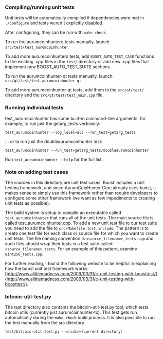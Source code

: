 ### Compiling/running unit tests

Unit tests will be automatically compiled if dependencies were met in `./configure`
and tests weren't explicitly disabled.

After configuring, they can be run with `make check`.

To run the aurumcoinhunterd tests manually, launch `src/test/test_aurumcoinhunter`.

To add more aurumcoinhunterd tests, add `BOOST_AUTO_TEST_CASE` functions to the existing
.cpp files in the `test/` directory or add new .cpp files that
implement new BOOST_AUTO_TEST_SUITE sections.

To run the aurumcoinhunter-qt tests manually, launch `src/qt/test/test_aurumcoinhunter-qt`

To add more aurumcoinhunter-qt tests, add them to the `src/qt/test/` directory and
the `src/qt/test/test_main.cpp` file.

### Running individual tests

test_aurumcoinhunter has some built-in command-line arguments; for
example, to run just the getarg_tests verbosely:

    test_aurumcoinhunter --log_level=all --run_test=getarg_tests

... or to run just the doubleaurumcoinhunter test:

    test_aurumcoinhunter --run_test=getarg_tests/doubleaurumcoinhunter

Run `test_aurumcoinhunter --help` for the full list.

### Note on adding test cases

The sources in this directory are unit test cases.  Boost includes a
unit testing framework, and since AurumCoinHunter Core already uses boost, it makes
sense to simply use this framework rather than require developers to
configure some other framework (we want as few impediments to creating
unit tests as possible).

The build system is setup to compile an executable called `test_aurumcoinhunter`
that runs all of the unit tests.  The main source file is called
test_aurumcoinhunter.cpp. To add a new unit test file to our test suite you need 
to add the file to `src/Makefile.test.include`. The pattern is to create 
one test file for each class or source file for which you want to create 
unit tests.  The file naming convention is `<source_filename>_tests.cpp` 
and such files should wrap their tests in a test suite 
called `<source_filename>_tests`. For an example of this pattern, 
examine `uint256_tests.cpp`.

For further reading, I found the following website to be helpful in
explaining how the boost unit test framework works:
[http://www.alittlemadness.com/2009/03/31/c-unit-testing-with-boosttest/](http://www.alittlemadness.com/2009/03/31/c-unit-testing-with-boosttest/).

### bitcoin-util-test.py

The test directory also contains the bitcoin-util-test.py tool, which tests bitcoin utils (currently just aurumcoinhunter-tx). This test gets run automatically during the `make check` build process. It is also possible to run the test manually from the src directory:

```
test/bitcoin-util-test.py --srcdir=[current directory]

```